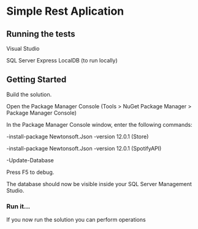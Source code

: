 # Simple Rest Aplication



## Running the tests

Visual Studio

SQL Server Express LocalDB (to run locally)

## Getting Started

Build the solution.

Open the Package Manager Console (Tools > NuGet Package Manager > Package Manager Console)

In the Package Manager Console window, enter the following commands: 

-install-package Newtonsoft.Json -version 12.0.1 (Store)

-install-package Newtonsoft.Json -version 12.0.1 (SpotifyAPI)

-Update-Database


Press F5 to debug.

The database should now be visible inside your SQL Server Management Studio.

### Run it...

If you now run the solution you can perform operations 

